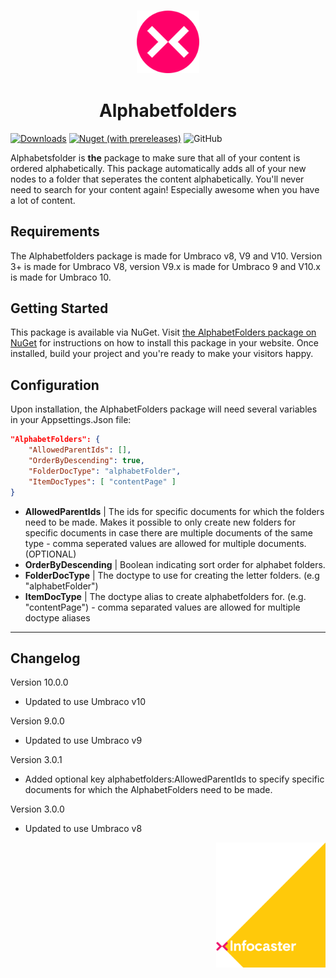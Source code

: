 <h3 align="center">
<img height="100" src="https://raw.githubusercontent.com/Infocaster/.github/main/assets/infocaster_nuget_pink.png">
</h3>

<h1 align="center">
Alphabetfolders
</h1>

[![Downloads](https://img.shields.io/nuget/dt/Infocaster.Umbraco.AlphabetFolders?color=ffc800)](https://www.nuget.org/packages/Infocaster.Umbraco.AlphabetFolders/)
[![Nuget (with prereleases)](https://img.shields.io/nuget/vpre/Infocaster.Umbraco.AlphabetFolders?color=ff0069)](https://www.nuget.org/packages/Infocaster.Umbraco.AlphabetFolders/)
![GitHub](https://img.shields.io/github/license/Infocaster/AlphabetFolders?color=ffc800)

Alphabetsfolder is <b>the</b> package to make sure that all of your content is ordered alphabetically.
This package automatically adds all of your new nodes to a folder that seperates the content alphabetically.
You'll never need to search for your content again! Especially awesome when you have a lot of content.

## Requirements
The Alphabetfolders package is made for Umbraco v8, V9 and V10.
Version 3+ is made for Umbraco V8, version V9.x is made for Umbraco 9 and V10.x is made for Umbraco 10.

## Getting Started
This package is available via NuGet. Visit [the AlphabetFolders package on NuGet](https://www.nuget.org/packages/Infocaster.Umbraco.AlphabetFolders/) for instructions on how to install this package in your website.
Once installed, build your project and you're ready to make your visitors happy.

## Configuration
Upon installation, the AlphabetFolders package will need several variables in your Appsettings.Json file:

```json
"AlphabetFolders": {
    "AllowedParentIds": [],            
    "OrderByDescending": true,         
    "FolderDocType": "alphabetFolder",      
    "ItemDocTypes": [ "contentPage" ]  
}
```

- **AllowedParentIds** | The ids for specific documents for which the folders need to be made. Makes it possible to only create new folders for specific documents in case there are multiple documents of the same type - comma seperated values are allowed for multiple documents. (OPTIONAL)
- **OrderByDescending** | Boolean indicating sort order for alphabet folders.
- **FolderDocType** | The doctype to use for creating the letter folders. (e.g "alphabetFolder")
- **ItemDocType** | The doctype alias to create alphabetfolders for. (e.g. "contentPage") - comma separated values are allowed for multiple doctype aliases 


-----

## Changelog
Version 10.0.0
- Updated to use Umbraco v10

Version 9.0.0
- Updated to use Umbraco v9

Version 3.0.1
- Added optional key alphabetfolders:AllowedParentIds to specify specific documents for which the AlphabetFolders need to be made.

Version 3.0.0
- Updated to use Umbraco v8

<a href="https://infocaster.net">
<img align="right" height="200" src="https://raw.githubusercontent.com/Infocaster/.github/main/assets/Infocaster_Corner.png">
</a>